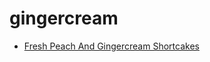 # gingercream

 * [Fresh Peach And Gingercream Shortcakes](../index/f/fresh-peach-and-gingercream-shortcakes-242968.json)
